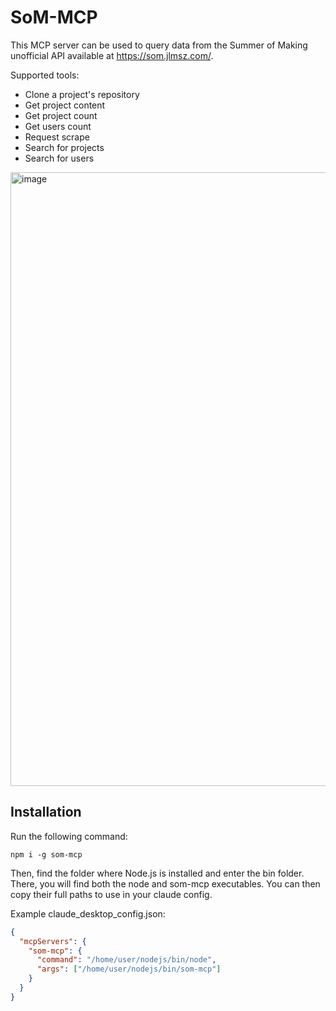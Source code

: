 # SoM-MCP

This MCP server can be used to query data from the Summer of Making unofficial API available at https://som.jlmsz.com/.

Supported tools:

- Clone a project's repository
- Get project content
- Get project count
- Get users count
- Request scrape
- Search for projects
- Search for users

<img width="1429" height="982" alt="image" src="https://github.com/user-attachments/assets/d22128fe-da7b-4d23-b575-895b3552f74c" />

## Installation

Run the following command:

```
npm i -g som-mcp
```

Then, find the folder where Node.js is installed and enter the bin folder. There, you will find both the node and som-mcp executables. You can then copy their full paths to use in your claude config.

Example claude_desktop_config.json:

```json
{
  "mcpServers": {
    "som-mcp": {
      "command": "/home/user/nodejs/bin/node",
      "args": ["/home/user/nodejs/bin/som-mcp"]
    }
  }
}
```
